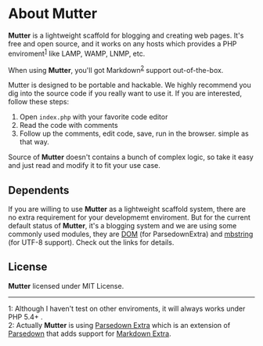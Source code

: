 # About Mutter

**Mutter** is a lightweight scaffold for blogging and creating web pages. It's free and open source, and it works on any hosts which provides a PHP enviroment<sup>[1](#fn1)</sup> like LAMP, WAMP, LNMP, etc.

When using **Mutter**, you'll got Markdown<sup>[2](#fn2)</sup> support out-of-the-box.

Mutter is designed to be portable and hackable. We highly recommend you dig into the source code if you really want to use it. If you are interested, follow these steps:

1. Open `index.php` with your favorite code editor
2. Read the code with comments
3. Follow up the comments, edit code, save, run in the browser. simple as that way.

Source of **Mutter** doesn't contains a bunch of complex logic, so take it easy and just read and modify it to fit your use case.

## Dependents

If you are willing to use **Mutter** as a lightweight scaffold system, there are no extra requirement for your developmemt enviroment. But for the current default status of **Mutter**, it's a blogging system and we are using some commonly used modules, they are [DOM](https://secure.php.net/manual/en/book.dom.php) (for ParsedownExtra) and [mbstring](https://secure.php.net/manual/en/book.mbstring.php) (for UTF-8 support). Check out the links for details.

## License

**Mutter** licensed under MIT License.

------

<a name="fn1">1</a>: Although I haven't test on other enviroments, it will always works under PHP 5.4+ .  
<a name="fn2">2</a>: Actually **Mutter** is using [Parsedown Extra](https://github.com/erusev/parsedown-extra) which is an extension of [Parsedown](/) that adds support for [Markdown Extra](https://michelf.ca/projects/php-markdown/extra/).